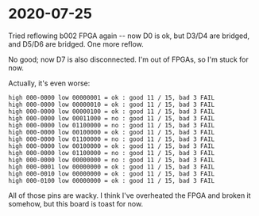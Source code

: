 # 2020-07-25

Tried reflowing b002 FPGA again -- now D0 is ok, but D3/D4 are bridged, and D5/D6 are bridged.  One more reflow.

No good; now D7 is also disconnected.  I'm out of FPGAs, so I'm stuck for now.

Actually, it's even worse:

```
high 000-0000 low 00000001 = ok : good 11 / 15, bad 3 FAIL
high 000-0000 low 00000010 = ok : good 11 / 15, bad 3 FAIL
high 000-0000 low 00000100 = ok : good 11 / 15, bad 3 FAIL
high 000-0000 low 00011000 = no : good 11 / 15, bad 3 FAIL
high 000-0000 low 01100000 = no : good 11 / 15, bad 3 FAIL
high 000-0000 low 00100000 = ok : good 11 / 15, bad 3 FAIL
high 000-0000 low 01100000 = no : good 11 / 15, bad 3 FAIL
high 000-0000 low 00100000 = ok : good 11 / 15, bad 3 FAIL
high 000-0000 low 01100000 = no : good 11 / 15, bad 3 FAIL
high 000-0000 low 00000000 = no : good 11 / 15, bad 3 FAIL
high 000-0001 low 00000000 = ok : good 11 / 15, bad 3 FAIL
high 000-0010 low 00000000 = ok : good 11 / 15, bad 3 FAIL
high 000-0100 low 00000000 = ok : good 11 / 15, bad 3 FAIL
```

All of those pins are wacky.  I think I've overheated the FPGA and broken it somehow, but this board is toast for now.
